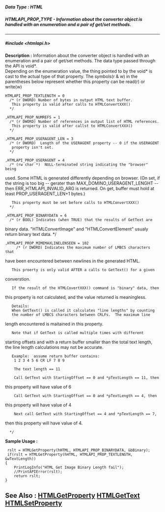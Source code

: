##### Data Type : HTML
##### HTMLAPI_PROP_TYPE - Information about the converter object is handled with an enumeration and a pair of get/set methods.
---
##### #include <htmlapi.h>
**Description :**
Information about the converter object is handled with an enumeration and a 
pair of get/set methods.  The data type passed through the API is void*.  
Depending on the enumeration value, the thing pointed to by the void* is cast 
to the actual type of that property. The symbols(r & w) in the parentheses 
below represent whether this property can be read(r) or write(w)


	HTMLAPI_PROP_TEXTLENGTH = 0 
	  /* (r DWORD) Number of bytes in output HTML text buffer.
	   This property is valid after calls to HTMLConvertXXX() 
	  */

	,HTMLAPI_PROP_NUMREFS = 1 
	  /* (r DWORD) Number of references in output list of HTML references.
	   This property is valid after callst to HTMLConvertXXX()
	  */

	,HTMLAPI_PROP_USERAGENT_LEN = 3 
	  /* (r DWORD)  Length of the USERAGENT property -- 0 if the USERAGENT
	   property isn't set.
	  */

	,HTMLAPI_PROP_USERAGENT = 4 
	  /* (rw char *)  NULL-terminated string indicating the "browser" being 
used.
	   Some HTML is generated differently depending on browser.
	   (On set, if the string is too big -- gerater than 
MAX_DOMINO_USERAGENT_LENGHT --
	    then ERR_HTMLAPI_INVALID_ARG is returned.
	    On get, buffer must hold at least PROP_USERAGENT_LEN+1 bytes.) 

	   This property must be set before calls to HTMLConvertXXX()
	  */

	,HTMLAPI_PROP_BINARYDATA = 6
	  /* (r BOOL) Indicates (when TRUE) that the results of GetText are 
binary data.
	   "HTMLConvertImage" and "HTMLConvertElement" usualy return binary 
text data.
	    */


	,HTMLAPI_PROP_MIMEMAXLINELENSEEN = 102
	     /* (r DWORD) Indicates the maximum number of LMBCS characters that 
have been
	   encountered between newlines in the generated HTML.

	   This proerty is only valid AFTER a calls to GetText() for a given 
converstion.

	   If the result of the HTMLCovertXXX() command is "binary" data, then 
this property
	   is not calculated, and the value returned is meaningless.

	   Details:
	   When GetText() is called it calculates "line lengths" by counting
	   the number of LMBCS characters between CRLFs.  The maximum line 
length encountered
	   is maitained in this property.

	   Note that if GetText is called multiple times with different 
starting offsets
	   and with a return buffer smaller than the total text length, the 
line length calculations
	   may not be accurate.
	  
	   Example:  assume return buffer contains:
	    1 2 3 4 5 6 CR LF 7 8 9

	    The text length == 11

	    Call GetText with StartingOffset == 0 and *pTextLength == 11, then 
this property
	    will have value of 6

	    Call GetText with StartingOffset == 0 and *pTextLength == 4, then 
this property
	    will have value of 4

	    Next call GetText with StartingOffset == 4 and *pTextLength == 7, 
then this
	    property will have value of 4.

	  */

**Sample Usage :**
```
 rslt = HTMLGetProperty(hHTML, HTMLAPI_PROP_BINARYDATA, &bBinary);
 if(rslt = HTMLGetProperty(hHTML, HTMLAPI_PROP_TEXTLENGTH, &wTextLength))
{
	PrintLogInfo("HTML Get Image Binary Length fail");
	//PrintAPIError(rslt);
	return rslt;
}
```
**See Also :**
[HTMLGetProperty](D:/md_files/HTMLGetProperty.md)
[HTMLGetText](D:/md_files/HTMLGetText.md)
[HTMLSetProperty](D:/md_files/HTMLSetProperty.md)
---
